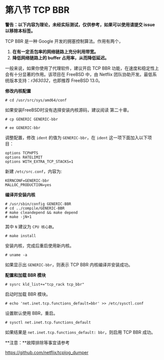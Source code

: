 # 第八节 TCP BBR

**警告：以下内容为理论，未经实际测试，仅供参考，如果可以使用请提交 issue 以移除本标签。**

TCP BBR 是一种 Google 开发的拥塞控制算法。作用有两个，

1. **在有一定丢包率的网络链路上充分利用带宽。**
2. **降低网络链路上的 buffer 占用率，从而降低延迟。**

一般来说，如果你使用了代理软件，建议开启 TCP BBR 功能，在速度和稳定性上会有十分显著的作用。该项目在 FreeBSD 中，由 Netflix 团队协助开发。最低系统版本支持：_r363032_，也即推荐 FreeBSD 13.0。

**修改内核配置**

`# cd /usr/src/sys/amd64/conf`

如果安装FreeBSD时没有选择安装内核源码，建议阅读 第二十章。

`# cp GENERIC GENERIC-bbr`

`# ee GENERIC-bbr`

调整配置，修改 `ident` 的值为 `GENERIC-bbr`，在 `ident` 这一项下面加入以下项目：

```
options TCPHPTS
options RATELIMIT
options WITH_EXTRA_TCP_STACKS=1
```

新建 `/etc/src.conf`，内容为:

```
KERNCONF=GENERIC-bbr
MALLOC_PRODUCTION=yes
```

**编译并安装内核**

```
# /usr/sbin/config GENERIC-BBR
# cd ../compile/GENERIC-BBR
# make cleandepend && make depend
# make -jN+1
```

其中 `N` 建议为 `CPU 核心数`。

`# make install`

安装内核，完成后重启使用新内核。

`# uname -a`

如果显示出 `GENERIC-bbr`，则表示 TCP BBR 内核编译并安装成功。

**配置和加载 BBR 模块**

`# sysrc kld_list+="tcp_rack tcp_bbr"`

启动时加载 BBR 模块。

`# echo 'net.inet.tcp.functions_default=bbr' >> /etc/sysctl.conf`

设置默认使用 BBR，重启。

`# sysctl net.inet.tcp.functions_default`

如果结果是 `net.inet.tcp.functions_default: bbr`，则启用 TCP BBR 成功。

**注意：**故障排除等事宜请参考

https://github.com/netflix/tcplog_dumper

